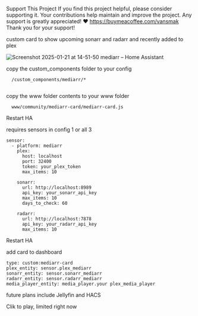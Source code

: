 Support This Project If you find this project helpful, please consider supporting it. Your contributions help maintain and improve the project. Any support is greatly appreciated! ❤️ https://buymeacoffee.com/vansmak Thank you for your support!

custom card to show upcoming sonarr and radarr and recently added to plex

![Screenshot 2025-01-21 at 14-51-50 mediarr – Home Assistant](https://github.com/user-attachments/assets/4c73b44a-680a-42ea-8d2b-0d96806fb1c6)


copy the custom_components folder to your config
```
  /custom_components/mediarr/*
  
```
copy the www folder contents to your www folder
```
  www/community/mediarr-card/mediarr-card.js
```
Restart HA

requires sensors in config 1 or all 3
```
sensor:
  - platform: mediarr
    plex:
      host: localhost
      port: 32400
      token: your_plex_token
      max_items: 10
    
    sonarr:
      url: http://localhost:8989
      api_key: your_sonarr_api_key
      max_items: 10
      days_to_check: 60
    
    radarr:
      url: http://localhost:7878
      api_key: your_radarr_api_key
      max_items: 10
```

Restart HA 

add card to dashboard 
```
type: custom:mediarr-card
plex_entity: sensor.plex_mediarr
sonarr_entity: sensor.sonarr_mediarr
radarr_entity: sensor.radarr_mediarr
media_player_entity: media_player.your plex_media_player

```
future plans include Jellyfin and HACS

Clik to play, limited right now
